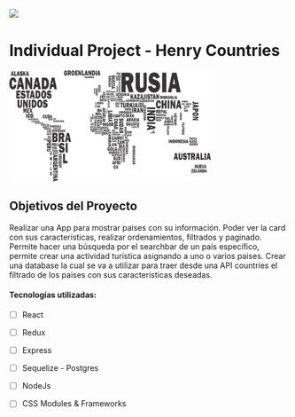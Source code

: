 <p align='left'>
    <img src='https://static.wixstatic.com/media/85087f_0d84cbeaeb824fca8f7ff18d7c9eaafd~mv2.png/v1/fill/w_160,h_30,al_c,q_85,usm_0.66_1.00_0.01/Logo_completo_Color_1PNG.webp' </img>
</p>

# Individual Project - Henry Countries

<p align="left">
  <img height="200" src="./countries.png" />
</p>

## Objetivos del Proyecto

Realizar una App para mostrar paises con su información. Poder ver la card con sus características, realizar ordenamientos, filtrados y paginado. Permite hacer una búsqueda por el searchbar de un país específico, permite crear una actividad turística asignando a uno o varios paises. 
Crear una database la cual se va a utilizar para traer desde una API countries el filtrado de los paises con sus características deseadas. 


#### Tecnologías utilizadas:
- [ ] React
- [ ] Redux
- [ ] Express
- [ ] Sequelize - Postgres
- [ ] NodeJs
- [ ] CSS Modules & Frameworks



